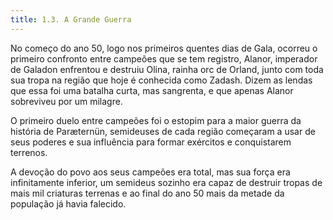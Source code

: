 ```yaml
---
title: 1.3. A Grande Guerra
---
```


No começo do ano 50, logo nos primeiros quentes dias de Gala, ocorreu o primeiro confronto entre campeões que se tem registro, Alanor, imperador de Galadon enfrentou e destruiu Olina, rainha orc de Orland, junto com toda sua tropa na região que hoje é conhecida como Zadash. Dizem as lendas que essa foi uma batalha curta, mas sangrenta, e que apenas Alanor sobreviveu por um milagre.

O primeiro duelo entre campeões foi o estopim para a maior guerra da história de Paræternün, semideuses de cada região começaram a usar de seus poderes e sua influência para formar exércitos e conquistarem terrenos.

A devoção do povo aos seus campeões era total, mas sua força era infinitamente inferior, um semideus sozinho era capaz de destruir tropas de mais mil criaturas terrenas e ao final do ano 50 mais da metade da população já havia falecido.